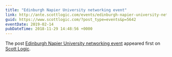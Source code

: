 ```yaml
---
title: "Edinburgh Napier University networking event"
link: http://ante.scottlogic.com/events/edinburgh-napier-university-networking-event/
guid: https://www.scottlogic.com/?post_type=events&p=5642
eventDate: 2019-02-14
pubDateTime: 2018-11-29 14:48:56 +0000
---
```


<p>The post <a rel="nofollow" href="http://ante.scottlogic.com/events/edinburgh-napier-university-networking-event/">Edinburgh Napier University networking event</a> appeared first on <a rel="nofollow" href="http://ante.scottlogic.com">Scott Logic</a>.</p>